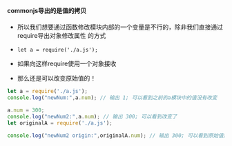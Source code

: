 #### commonjs导出的是值的拷贝
* 所以我们想要通过函数修改模块内部的一个变量是不行的，除非我们直接通过 require导出对象修改属性 的方式

* `let a = require('./a.js');`
* 如果向这样require使用一个对象接收
* 那么还是可以改变原始值的！
```javascript
let a = require('./a.js');
console.log("newNum:",a.num); // 输出 1; 可以看到之前的a模块中的值没有改变

a.num = 300;
console.log("newNum2:",a.num); // 输出 300; 可以看到改变了
let originalA = require('./a.js');

console.log("newNum2 origin:",originalA.num); // 输出 300; 可以看到原始值还是被改变了
```


